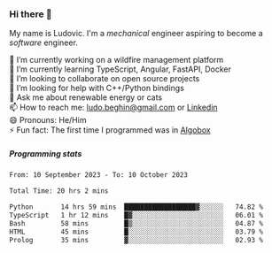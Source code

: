 ### Hi there 👋

My name is Ludovic. I'm a *mechanical* engineer aspiring to become a *software* engineer.

 🔭 I’m currently working on a wildfire management platform<br/>
 🌱 I’m currently learning TypeScript, Angular, FastAPI, Docker<br/>
 👯 I’m looking to collaborate on open source projects<br/>
 🤔 I’m looking for help with C++/Python bindings<br/>
 💬 Ask me about renewable energy or cats<br/>
 📫 How to reach me: ludo.beghin@gmail.com or [Linkedin](https://www.linkedin.com/in/ludovic-beghin/)<br/>
 😄 Pronouns: He/Him<br/>
 ⚡ Fun fact: The first time I programmed was in [Algobox](https://fr.wikipedia.org/wiki/Algobox)<br/>

##### Programming stats
<!--START_SECTION:waka-->

```txt
From: 10 September 2023 - To: 10 October 2023

Total Time: 20 hrs 2 mins

Python       14 hrs 59 mins  ██████████████████▓░░░░░░   74.82 %
TypeScript   1 hr 12 mins    █▓░░░░░░░░░░░░░░░░░░░░░░░   06.01 %
Bash         58 mins         █▒░░░░░░░░░░░░░░░░░░░░░░░   04.87 %
HTML         45 mins         █░░░░░░░░░░░░░░░░░░░░░░░░   03.79 %
Prolog       35 mins         ▓░░░░░░░░░░░░░░░░░░░░░░░░   02.93 %
```

<!--END_SECTION:waka-->
